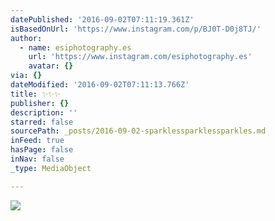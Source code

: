 ```yaml
---
datePublished: '2016-09-02T07:11:19.361Z'
isBasedOnUrl: 'https://www.instagram.com/p/BJ0T-D0j8TJ/'
author:
  - name: esiphotography.es
    url: 'https://www.instagram.com/esiphotography.es'
    avatar: {}
via: {}
dateModified: '2016-09-02T07:11:13.766Z'
title: ✨✨✨
publisher: {}
description: ''
starred: false
sourcePath: _posts/2016-09-02-sparklessparklessparkles.md
inFeed: true
hasPage: false
inNav: false
_type: MediaObject

---
```

![](https://imgflo.herokuapp.com/graph/2b2431f8e7ba7b0/fa9ce571a07be10df771153f4aa237ea/croprotate.jpg?cropheight=448&cropwidth=640&degrees=0&input=https%3A%2F%2Fscontent.cdninstagram.com%2Ft51.2885-15%2Fs640x640%2Fsh0.08%2Fe35%2F14156218_1813823148847690_1349336582_n.jpg%3Fig_cache_key%3DMTMyOTc3NTYxNzU3NTQ3MDI4MQ%253D%253D.2&x=0&y=96)
